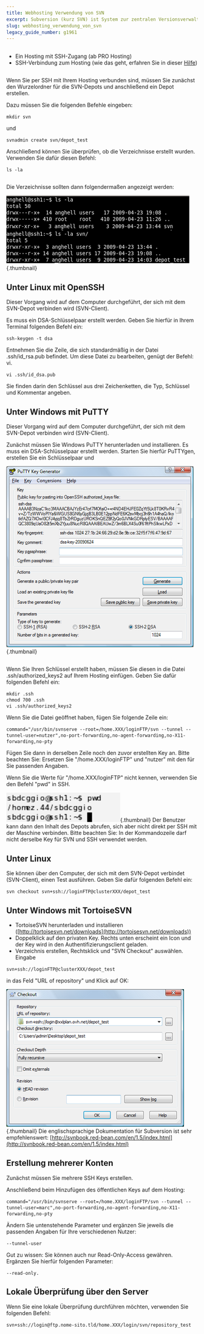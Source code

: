 ```yaml
---
title: Webhosting Verwendung von SVN
excerpt: Subversion (kurz SVN) ist System zur zentralen Versionsverwaltung. In dieser Hilfe erfahren Sie alles über die Verwendung von SVN über den SSH-Zugang Ihres Hostings und mithilfe Ihrer öffentlichen/privaten Keys. In diesem Guide wird davon ausgegangen, dass Sie per SSH mit dem Wurzelverzeichnis Ihres Hostings verbunden sind.
slug: webhosting_verwendung_von_svn
legacy_guide_number: g1961
---
```



## 

- Ein Hosting mit SSH-Zugang (ab PRO Hosting)
- SSH-Verbindung zum Hosting (wie das geht, erfahren Sie in dieser [Hilfe](https://www.ovh.de/g1962.webhosting_ssh_auf_ihren_webhostings))




## 
Wenn Sie per SSH mit Ihrem Hosting verbunden sind, müssen Sie zunächst den Wurzelordner für die SVN-Depots und anschließend ein Depot erstellen.

Dazu müssen Sie die folgenden Befehle eingeben:


```
mkdir svn
```


und


```
svnadmin create svn/depot_test
```


Anschließend können Sie überprüfen, ob die Verzeichnisse erstellt wurden. Verwenden Sie dafür diesen Befehl:


```
ls -la
```




## 
Die Verzeichnisse sollten dann folgendermaßen angezeigt werden:

![](images/img_3078.jpg){.thumbnail}


## Unter Linux mit OpenSSH
Dieser Vorgang wird auf dem Computer durchgeführt, der sich mit dem SVN-Depot verbinden wird (SVN-Client).

Es muss ein DSA-Schlüsselpaar erstellt werden. Geben Sie hierfür in Ihrem Terminal folgenden Befehl ein:


```
ssh-keygen -t dsa
```


Entnehmen Sie die Zeile, die sich standardmäßig in der Datei .ssh/id_rsa.pub befindet. Um diese Datei zu bearbeiten, genügt der Befehl: vi.


```
vi .ssh/id_dsa.pub
```


Sie finden darin den Schlüssel aus drei Zeichenketten, die Typ, Schlüssel und Kommentar angeben.


## Unter Windows mit PuTTY
Dieser Vorgang wird auf dem Computer durchgeführt, der sich mit dem SVN-Depot verbinden wird (SVN-Client).

Zunächst müssen Sie Windows PuTTY herunterladen und installieren.
Es muss ein DSA-Schlüsselpaar erstellt werden. Starten Sie hierfür PuTTYgen, erstellen Sie ein Schlüsselpaar und

![](images/img_3079.jpg){.thumbnail}


## 
Wenn Sie Ihren Schlüssel erstellt haben, müssen Sie diesen in die Datei .ssh/authorized_keys2 auf Ihrem Hosting einfügen. Geben Sie dafür folgenden Befehl ein: 


```
mkdir .ssh
chmod 700 .ssh
vi .ssh/authorized_keys2
```


Wenn Sie die Datei geöffnet haben, fügen Sie folgende Zeile ein:


```
command="/usr/bin/svnserve --root=/home.XXX/loginFTP/svn --tunnel --tunnel-user=nutzer",no-port-forwarding,no-agent-forwarding,no-X11-forwarding,no-pty
```


Fügen Sie dann in derselben Zeile noch den zuvor erstellten Key an.
Bitte beachten Sie: Ersetzen Sie "/home.XXX/loginFTP" und "nutzer" mit den für Sie passenden Angaben. 

Wenn Sie die Werte für "/home.XXX/loginFTP" nicht kennen, verwenden Sie den Befehl "pwd" in SSH.

![](images/img_3080.jpg){.thumbnail}
Der Benutzer kann dann den Inhalt des Depots abrufen, sich aber nicht direkt per SSH mit der Maschine verbinden.
Bitte beachten Sie: In der Kommandozeile darf nicht derselbe Key für SVN und SSH verwendet werden.


## Unter Linux
Sie können über den Computer, der sich mit dem SVN-Depot verbindet (SVN-Client), einen Test ausführen. Geben Sie dafür folgenden Befehl ein:


```
svn checkout svn+ssh://loginFTP@clusterXXX/depot_test
```




## Unter Windows mit TortoiseSVN

- TortoiseSVN herunterladen und installieren ([http://tortoisesvn.net/downloads](http://tortoisesvn.net/downloads))
- Doppelklick auf den privaten Key. Rechts unten erscheint ein Icon und der Key wird in den Authentifizierungsclient geladen.
- Verzeichnis erstellen, Rechtsklick und "SVN Checkout" auswählen. Eingabe


```
svn+ssh://loginFTP@clusterXXX/depot_test
```



in das Feld "URL of repository" und Klick auf OK:

![](images/img_3081.jpg){.thumbnail}
Die englischsprachige Dokumentation für Subversion ist sehr empfehlenswert: [http://svnbook.red-bean.com/en/1.5/index.html](http://svnbook.red-bean.com/en/1.5/index.html)


## Erstellung mehrerer Konten
Zunächst müssen Sie mehrere SSH Keys erstellen.

Anschließend beim Hinzufügen des öffentlichen Keys auf dem Hosting:


```
command="/usr/bin/svnserve --root=/home.XXX/loginFTP/svn --tunnel --tunnel-user=marc",no-port-forwarding,no-agent-forwarding,no-X11-forwarding,no-pty
```


Ändern Sie untenstehende Parameter und ergänzen Sie jeweils die passenden Angaben für Ihre verschiedenen Nutzer:


```
--tunnel-user
```


Gut zu wissen: Sie können auch nur Read-Only-Access gewähren. Ergänzen Sie hierfür folgenden Parameter:


```
--read-only.
```




## Lokale Überprüfung über den Server
Wenn Sie eine lokale Überprüfung durchführen möchten, verwenden Sie folgenden Befehl:


```
svn+ssh://login@ftp.nome-sito.tld/home.XXX/login/svn/repository_test
```



